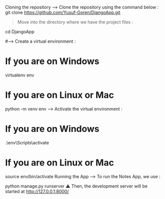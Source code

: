 Cloning the repository
--> Clone the repository using the command below :
git clone https://github.com/Yusuf-Goren/DjangoApp.git

> Move into the directory where we have the project files :

cd DjangoApp

#--> Create a virtual environment :

# If you are on Windows
virtualenv env
# If you are on Linux or Mac
python -m venv env
--> Activate the virtual environment :

# If you are on Windows
.\env\Scripts\activate
# If you are on Linux or Mac
source env/bin/activate
Running the App
--> To run the Notes App, we use :

python manage.py runserver
⚠ Then, the development server will be started at http://127.0.0.1:8000/
